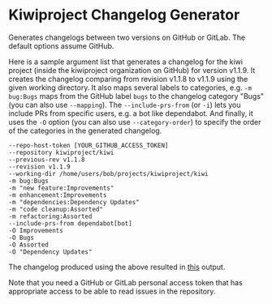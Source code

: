 # Kiwiproject Changelog Generator

Generates changelogs between two versions on GitHub or GitLab.  The default options assume GitHub.

Here is a sample argument list that generates a changelog for the kiwi project (inside the kiwiproject organization on GitHub) for version v1.1.9. It creates the changelog comparing from revision v1.1.8 to v1.1.9 using the given working directory. It also maps several labels to categories, e.g. `-m bug:Bugs` maps from the GitHub label `bugs` to the changelog category "Bugs" (you can also use `--mapping`). The `--include-prs-from` (or `-i`) lets you include PRs from specific users, e.g. a bot like dependabot. And finally, it uses the `-O` option (you can also use `--category-order`) to specify the order of the categories in the generated changelog.

```
--repo-host-token [YOUR_GITHUB_ACCESS_TOKEN]
--repository kiwiproject/kiwi
--previous-rev v1.1.8
--revision v1.1.9
--working-dir /home/users/bob/projects/kiwiproject/kiwi
-m bug:Bugs
-m "new feature:Improvements"
-m enhancement:Improvements
-m "dependencies:Dependency Updates"
-m "code cleanup:Assorted"
-m refactoring:Assorted
--include-prs-from dependabot[bot]
-O Improvements
-O Bugs
-O Assorted
-O "Dependency Updates"
```

The changelog produced using the above resulted in [this](https://github.com/kiwiproject/kiwi/releases/tag/v1.1.9) output.

Note that you need a GitHub or GitLab personal access token that has appropriate access to be able to read issues in the repository.
